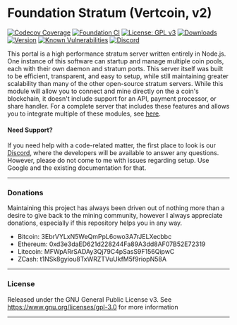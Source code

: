 # Foundation Stratum (Vertcoin, v2)

[![Codecov Coverage](https://img.shields.io/codecov/c/github/blinkhash/foundation-v2-vertcoin.svg?style=flat-square)](https://codecov.io/gh/blinkhash/foundation-v2-vertcoin/)
[![Foundation CI](https://github.com/blinkhash/foundation-v2-vertcoin/actions/workflows/build.yml/badge.svg?branch=master)](https://github.com/blinkhash/foundation-v2-vertcoin/actions/workflows/build.yml)
[![License: GPL v3](https://img.shields.io/badge/License-GPLv3-blue.svg)](https://www.gnu.org/licenses/gpl-3.0)
[![Downloads](https://img.shields.io/npm/dm/foundation-v2-vertcoin.svg)](https://www.npmjs.com/package/foundation-v2-vertcoin)
[![Version](https://img.shields.io/npm/v/foundation-v2-vertcoin.svg)](https://www.npmjs.com/package/foundation-v2-vertcoin)
[![Known Vulnerabilities](https://snyk.io/test/npm/foundation-v2-vertcoin/badge.svg)](https://snyk.io/test/npm/foundation-v2-vertcoin)
[![Discord](https://img.shields.io/discord/738590795384356904)](https://discord.gg/rNjez6VgNF)

This portal is a high performance stratum server written entirely in Node.js. One instance of this software can startup and manage multiple coin pools, each with their own daemon and stratum ports. This server itself was built to be efficient, transparent, and easy to setup, while still maintaining greater scalability than many of the other open-source stratum servers. While this module will allow you to connect and mine directly on the a coin's blockchain, it doesn't include support for an API, payment processor, or share handler. For a complete server that includes these features and allows you to integrate multiple of these modules, see [here](https://github.com/blinkhash/foundation-v2-server).

#### Need Support?

If you need help with a code-related matter, the first place to look is our [Discord](https://discord.gg/rNjez6VgNF), where the developers will be available to answer any questions. However, please do not come to me with issues regarding setup. Use Google and the existing documentation for that.

---

### Donations

Maintaining this project has always been driven out of nothing more than a desire to give back to the mining community, however I always appreciate donations, especially if this repository helps you in any way.

- Bitcoin: 3EbrVYLxN5WeQmPpL6owo3A7rJELXecbbc
- Ethereum: 0xd3e3daED621d228244Fa89A3dd8AF07B52E72319
- Litecoin: MFWpARrSADAy3Qj79C4pSasS9F156QipwC
- ZCash: t1NSk8gyiou8TxWRZTVuUkfM5f9riopN58A

---

### License

Released under the GNU General Public License v3. See https://www.gnu.org/licenses/gpl-3.0 for more information

---
